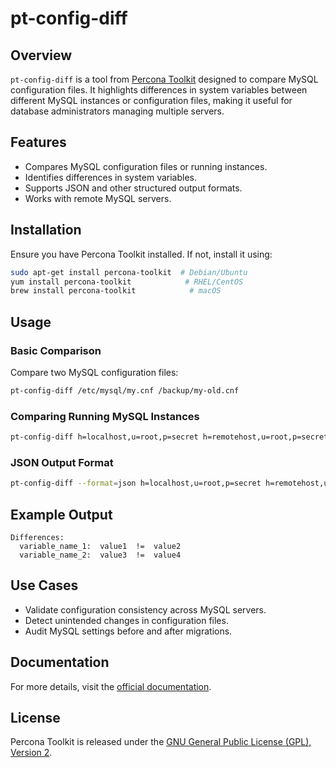 # pt-config-diff

## Overview
`pt-config-diff` is a tool from [Percona Toolkit](https://www.percona.com/software/database-tools/percona-toolkit) designed to compare MySQL configuration files. It highlights differences in system variables between different MySQL instances or configuration files, making it useful for database administrators managing multiple servers.

## Features
- Compares MySQL configuration files or running instances.
- Identifies differences in system variables.
- Supports JSON and other structured output formats.
- Works with remote MySQL servers.

## Installation
Ensure you have Percona Toolkit installed. If not, install it using:
```sh
sudo apt-get install percona-toolkit  # Debian/Ubuntu
yum install percona-toolkit            # RHEL/CentOS
brew install percona-toolkit            # macOS
```

## Usage
### Basic Comparison
Compare two MySQL configuration files:
```sh
pt-config-diff /etc/mysql/my.cnf /backup/my-old.cnf
```

### Comparing Running MySQL Instances
```sh
pt-config-diff h=localhost,u=root,p=secret h=remotehost,u=root,p=secret
```

### JSON Output Format
```sh
pt-config-diff --format=json h=localhost,u=root,p=secret h=remotehost,u=root,p=secret
```

## Example Output
```
Differences:
  variable_name_1:  value1  !=  value2
  variable_name_2:  value3  !=  value4
```

## Use Cases
- Validate configuration consistency across MySQL servers.
- Detect unintended changes in configuration files.
- Audit MySQL settings before and after migrations.

## Documentation
For more details, visit the [official documentation](https://docs.percona.com/percona-toolkit/pt-config-diff.html).

## License
Percona Toolkit is released under the [GNU General Public License (GPL), Version 2](https://www.gnu.org/licenses/old-licenses/gpl-2.0.html).
